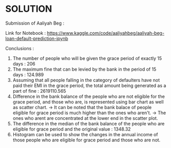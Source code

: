 # SOLUTION

Submission of Aaliyah Beg :

Link for Notebook : https://www.kaggle.com/code/aaliyahbeg/aaliyah-beg-loan-default-prediction-ipynb

Conclusions : 
1. The number of people who will be given the grace period of exactly 15 days : 206
2. The maximum fine that can be levied by the bank in the period of 15 days : 124.989
3. Assuming that all people falling in the category of defaulters have not paid their EMI in the grace period, the total amount being generated as a part of fine : 2619110.565
4. Difference in the bank balance of the people who are not eligible for the grace period, and those who are, is represented using bar chart as well as scatter chart. -> It can be noted that the bank balace of people eligible for grace period is much higher than the ones who aren't.
 -> The ones who arent are concentrated at the lower end in the scatter plot.
5. The difference in the median of the bank balance of the people who are eligible for grace period and the original value : 1348.32
6. Histogram can be used to show the changes in the annual income of those people who are eligible for grace period and those who are not.
